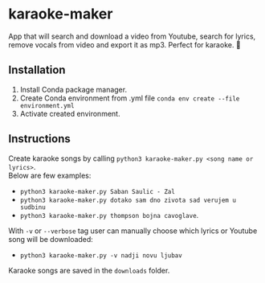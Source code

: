 # karaoke-maker
App that will search and download a video from Youtube, search for lyrics, remove vocals from video and export it as mp3. Perfect for karaoke. :microphone:

## Installation
1. Install Conda package manager.
2. Create Conda environment from .yml file `conda env create --file environment.yml`
3. Activate created environment.

## Instructions
Create karaoke songs by calling `python3 karaoke-maker.py <song name or lyrics>`.  
Below are few examples:
- `python3 karaoke-maker.py Saban Saulic - Zal` 
- `python3 karaoke-maker.py dotako sam dno zivota sad verujem u sudbinu`
- `python3 karaoke-maker.py thompson bojna cavoglave`.  

With `-v` or `--verbose` tag user can manually choose which lyrics or Youtube 
song will be downloaded:
- `python3 karaoke-maker.py -v nadji novu ljubav`

Karaoke songs are saved in the `downloads` folder.
